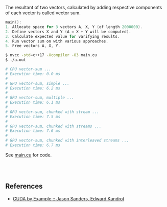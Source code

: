 The resultant of two vectors, calculated by adding respective components of
each vector is called vector sum.

```c
main():
1. Allocate space for 3 vectors A, X, Y (of length 2000000).
2. Define vectors X and Y (A = X + Y will be computed).
3. Calculate expected value for varifying results.
4. Run vector sum on with various approaches.
5. Free vectors A, X, Y.
```

```bash
$ nvcc -std=c++17 -Xcompiler -O3 main.cu
$ ./a.out

# CPU vector-sum ...
# Execution time: 0.0 ms
#
# GPU vector-sum, simple ...
# Execution time: 6.2 ms
#
# GPU vector-sum, multiple ...
# Execution time: 6.1 ms
#
# GPU vector-sum, chunked with stream ...
# Execution time: 7.5 ms
#
# GPU vector-sum, chunked with streams ...
# Execution time: 7.6 ms
#
# GPU vector-sum, chunked with interleaved streams ...
# Execution time: 6.7 ms
```

See [main.cu] for code.

[main.cu]: main.cu

<br>
<br>


## References

- [CUDA by Example :: Jason Sanders, Edward Kandrot](https://gist.github.com/wolfram77/72c51e494eaaea1c21a9c4021ad0f320)
